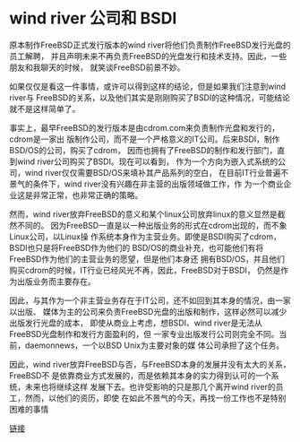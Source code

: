 # wind river 公司和 BSDI

原本制作FreeBSD正式发行版本的wind river将他们负责制作FreeBSD发行光盘的员工解聘，
并且声明未来不再负责FreeBSD的光盘发行和技术支持。因此，一些朋友和我聊天的时候，
就笑谈FreeBSD前景不妙。

如果仅仅是看这一件事情，或许可以得到这样的结论，但是如果我们注意到wind river与
FreeBSD的关系，以及他们其实是刚刚购买了BSDI的这种情况，可能结论就不是这样简单了。

事实上，最早FreeBSD的发行版本是由cdrom.com来负责制作光盘和发行的，cdrom是一家出
版制作公司，而不是一个严格意义的IT公司。后来BSDI，制作BSD/OS的公司，购买了cdrom，
因而也拥有了FreeBSD的制作和发行部门，直到wind river公司购买了BSDI。现在可以看到，
作为一个方向为嵌入式系统的公司，wind river仅仅需要BSD/OS来填补其产品系列的空白，
在目前IT行业普遍不景气的条件下，wind river没有兴趣在非主营的出版领域做工作，作
为一个商业企业这是非常正常，也非常正确的策略。


然而，wind river放弃FreeBSD的意义和某个linux公司放弃linux的意义显然是截然不同的。
因为FreeBSD一直是以一种出版业务的形式在cdrom出现的，而不象Linux公司，以Linux操
作系统本身作为主营业务。即使是BSDI购买了cdrom，BSDI也只是将FreeBSD作为他们的
BSD/OS的商业补充，也可能他们有将FreeBSD作为他们的主营业务的愿望，但是他们本身还
拥有BSD/OS，并且他们购买cdrom的时候，IT行业已经风光不再，因此，FreeBSD对于BSDI，
仍然是作为出版业务而主要存在。

因此，与其作为一个非主营业务存在于IT公司，还不如回到其本身的情况，由一家以出版、
媒体为主的公司来负责FreeBSD光盘的出版和制作，这样必然可以减少出版发行光盘的成本，
即使从商业上考虑，想BSDI、wind river是无法从FreeBSD光盘制作和发行方面盈利的，但
一家专业出版发行公司则完全不同。当前，daemonnews，一个以BSD Unix为主要对象的媒
体公司承担了这个任务。

因此，wind river放弃FreeBSD与否，与FreeBSD本身的发展并没有太大的关系，FreeBSD不
是依靠商业方式发展的，而是依赖其本身的实力得到认可的一个系统，未来也将继续这样
发展下去。也许受影响的只是那几个离开wind river的员工，然而，以他们的资历，即使
在如此不景气的今天，再找一份工作也不是特别困难的事情

[链接](https://www.xp.cn/b.php/26190.html)
